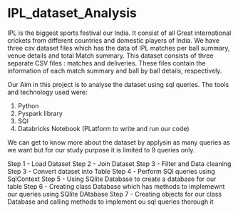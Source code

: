 # IPL_dataset_Analysis
IPL is the biggest sports festival our India. It consist of all Great international crickets from different countries and domestic players of India. We have three csv dataset files which has the data of IPL matches per ball summary, venue details and total Match summary. This dataset consists of three separate CSV files : matches and deliveries. These files contain the information of each match summary and ball by ball details, respectively. 

Our Aim in this project is to analyse the dataset using sql queries. The tools and technology used were:

1) Python
2) Pyspark library
3) SQl
4) Databricks Notebook (PLatform to write and run our code)

We can get to know more about the dataset by applysin as many queries as we want but for our study purpose it is limited to 9 queries only.


Step 1 - Load Dataset
Step 2 - Join Dataset
Step 3 - Filter and Data cleaning
Step 3 - Convert dataset into Table
Step 4 - Perform SQl queries using SqlContext 
Step 5 - Using SQlite Database to create a database for our table
Step 6 - Creating class Database which has methods to implemewnt our queries using SQlite DAtabase
Step 7 - Creating objects for our class Database and calling methods to implement ou sql queries thorough it
